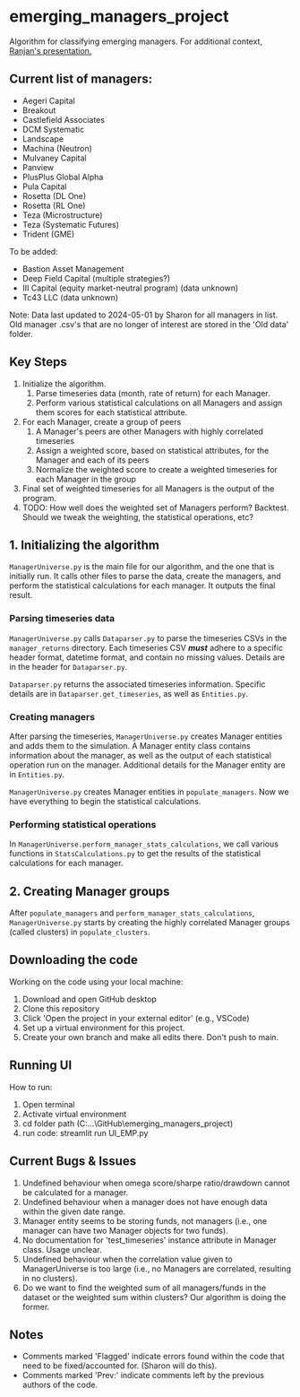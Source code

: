 # emerging_managers_project

Algorithm for classifying emerging managers. For additional context, [Ranjan's presentation.](https://drive.google.com/file/d/1wgCMWrMdHSyIR8qijBLeFdekC_snpbPq/view?usp=sharing)

## Current list of managers:
- Aegeri Capital
- Breakout
- Castlefield Associates
- DCM Systematic
- Landscape
- Machina (Neutron)
- Mulvaney Capital 
- Panview
- PlusPlus Global Alpha
- Pula Capital
- Rosetta (DL One)
- Rosetta (RL One)
- Teza (Microstructure)
- Teza (Systematic Futures)
- Trident (GME)

To be added:
- Bastion Asset Management 
- Deep Field Capital (multiple strategies?)
- III Capital (equity market-neutral program) (data unknown)
- Tc43 LLC (data unknown)

Note: Data last updated to 2024-05-01 by Sharon for all managers in list. Old manager .csv's that are no longer of interest are stored in the 'Old data' folder.

## Key Steps
1. Initialize the algorithm.
    1. Parse timeseries data (month, rate of return) for each Manager.
    2. Perform various statistical calculations on all Managers and assign them scores for each statistical attribute.
2. For each Manager, create a group of peers
    1. A Manager's peers are other Managers with highly correlated timeseries
    2. Assign a weighted score, based on statistical attributes, for the Manager and each of its peers
    3. Normalize the weighted score to create a weighted timeseries for each Manager in the group
3. Final set of weighted timeseries for all Managers is the output of the program.
4. TODO: How well does the weighted set of Managers perform? Backtest. Should we tweak the weighting, the statistical operations, etc? 

## 1. Initializing the algorithm
`ManagerUniverse.py` is the main file for our algorithm, and the one that is initially run. It calls other files to parse the data, create the managers, and perform the statistical calculations for each manager. It outputs the final result.

### Parsing timeseries data
`ManagerUniverse.py` calls `Dataparser.py` to parse the timeseries CSVs in the `manager_returns` directory. Each timeseries CSV **_must_** adhere to a specific header format, datetime format, and contain no missing values. Details are in the header for `Dataparser.py`.

`Dataparser.py` returns the associated timeseries information. Specific details are in `Dataparser.get_timeseries`, as well as `Entities.py`.

### Creating managers
After parsing the timeseries, `ManagerUniverse.py` creates Manager entities and adds them to the simulation. A Manager entity class contains information about the manager, as well as the output of each statistical operation run on the manager. Additional details for the Manager entity are in `Entities.py`. 

`ManagerUniverse.py` creates Manager entities in `populate_managers`. Now we have everything to begin the statistical calculations.

### Performing statistical operations
In `ManagerUniverse.perform_manager_stats_calculations`, we call various functions in `StatsCalculations.py` to get the results of the statistical calculations for each manager. 

## 2. Creating Manager groups
After `populate_managers` and `perform_manager_stats_calculations`, `ManagerUniverse.py` starts by creating the highly correlated Manager groups (called clusters) in `populate_clusters`.

## Downloading the code
Working on the code using your local machine:
1. Download and open GitHub desktop 
2. Clone this repository 
3. Click 'Open the project in your external editor' (e.g., VSCode)
4. Set up a virtual environment for this project. 
5. Create your own branch and make all edits there. Don't push to main.

## Running UI
How to run:
1. Open terminal
2. Activate virtual environment
3. cd folder path (C:...\GitHub\emerging_managers_project)
4. run code: streamlit run UI_EMP.py

## Current Bugs & Issues
1. Undefined behaviour when omega score/sharpe ratio/drawdown cannot be calculated for a manager.
2. Undefined behaviour when a manager does not have enough data within the given date range.
3. Manager entity seems to be storing funds, not managers (i.e., one manager can have two Manager objects for two funds).
4. No documentation for 'test_timeseries' instance attribute in Manager class. Usage unclear.
5. Undefined behaviour when the correlation value given to ManagerUniverse is too large (i.e., no Managers are correlated, resulting in no clusters).
6. Do we want to find the weighted sum of all managers/funds in the dataset or the weighted sum within clusters? Our algorithm is doing the former.

## Notes
- Comments marked 'Flagged' indicate errors found within the code that need to be fixed/accounted for. (Sharon will do this).
- Comments marked 'Prev:' indicate comments left by the previous authors of the code.

